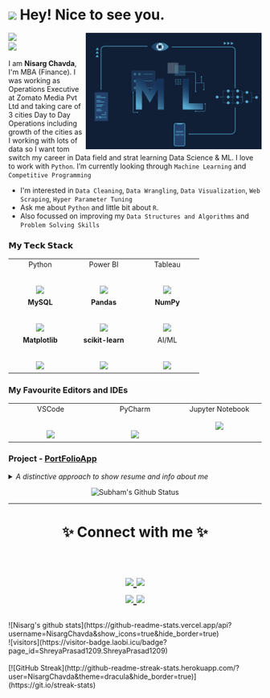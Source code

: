 <h1><img src="https://emojis.slackmojis.com/emojis/images/1531849430/4246/blob-sunglasses.gif?1531849430" width="30"/> Hey! Nice to see you.</h1>
<p>
    <img src="https://github.com/Shubham654/Shubham654/blob/main/ML%20img.gif" | width = 350 align="right">
</p>

![](https://komarev.com/ghpvc/?username=NisargChavda&color=010040&style=flat-square)<br>
<img src='https://img.shields.io/badge/AI/ML%20Enthusiast-555555?style=for-the-badge&logoColor=white'>


I am **Nisarg Chavda**, I'm MBA (Finance). I was working as Operations Executive at Zomato Media Pvt Ltd and taking care of 3 cities Day to Day Operations including growth of the cities as I working with lots of data so I want tom switch my career in Data field and strat learning Data Science & ML. I love to work with `Python`. I’m currently looking through `Machine Learning` and `Competitive Programming`

- I'm interested in `Data Cleaning`, `Data Wrangling`, `Data Visualization`, `Web Scraping`, `Hyper Parameter Tuning`
- Ask me about `Python` and little bit about `R`.
- Also focussed on improving my `Data Structures and Algorithms` and `Problem Solving Skills`

### 𝗠𝘆 𝗧𝗲𝗰𝗸 𝗦𝘁𝗮𝗰𝗸

<table>
  <tbody>
    <tr valign="top">
      <td width="25%" align="center">
        <span>Python</span><br><br><br>
        <img height="64px" src="https://cdn4.iconfinder.com/data/icons/logos-and-brands/512/267_Python_logo-128.png">
      </td>
      <td width="25%" align="center">
        <span>Power BI</span><br><br><br>
        <img height="64px" src="https://www.spheregen.com/wp-content/uploads/2019/07/PowerBI-Logo.png">
      </td>
      <td width="25%" align="center">
        <span>Tableau</span><br><br><br>
        <img height="64px" src="http://siliconangle.com/files/2013/05/tableau-logo-USE-THIS-ONE.png">
      </td>
    </tr>
    <tr valign="top">
      <td width="25%" align="center">
        <span><strong>MySQL</strong>
        </span><br><br><br>
        <img height="64px" src="https://www.vectorlogo.zone/logos/mysql/mysql-ar21.svg">
      </td>
      <td width="25%" align="center">
        <span><strong>Pandas</strong></span><br><br><br>
        <img height="64px" src="https://pandas.pydata.org/static/img/pandas_white.svg">
      </td>
      <td width="25%" align="center">
        <span><strong>NumPy</strong></span><br><br><br>
        <img height="64px" src="https://cdn.worldvectorlogo.com/logos/numpy.svg">
      </td>
    </tr>
    <tr valign="top">
      <td width="25%" align="center">
        <span><strong>Matplotlib</strong></span><br><br><br>
        <img height="64px" src="https://upload.wikimedia.org/wikipedia/commons/thumb/8/84/Matplotlib_icon.svg/768px-Matplotlib_icon.svg.png">
      </td>
      <td width="25%" align="center">
        <span><strong>scikit-learn</strong></span><br><br><br>
        <img height="64px" src="https://upload.wikimedia.org/wikipedia/commons/thumb/0/05/Scikit_learn_logo_small.svg/1200px-Scikit_learn_logo_small.svg.png">
      </td>
      <td width="25%" align="center">
        <span>AI/ML</span><br><br><br>
        <img height="64px" src="https://encrypted-tbn0.gstatic.com/images?q=tbn:ANd9GcS12wy73DSXlEQeMdnjKbsbBLOfvmvH-bQgNw&usqp=CAU">
      </td>
    </tr>
  </tbody>
</table>

### My Favourite Editors and IDEs

<table>
  <tbody>
    <tr valign="top">
      <td width="25%" align="center">
        <span>VSCode</span><br><br><br>
        <img height="64px" src="https://upload.wikimedia.org/wikipedia/commons/thumb/9/9a/Visual_Studio_Code_1.35_icon.svg/1024px-Visual_Studio_Code_1.35_icon.svg.png">
      </td>
        </td>
      <td width="25%" align="center">
        <span>PyCharm</span><br><br><br>
        <img height="64px" src="https://upload.wikimedia.org/wikipedia/commons/thumb/1/1d/PyCharm_Icon.svg/1200px-PyCharm_Icon.svg.png">
      </td>
      <td width="25%" align="center">
        <span>Jupyter</span>
        <span>Notebook</span><br><br>
        <img height="64px" src="https://upload.wikimedia.org/wikipedia/commons/thumb/3/38/Jupyter_logo.svg/800px-Jupyter_logo.svg.png">
      </td>
    </tr>
  </tbody>
</table>    

### Project - [PortFolioApp](https://github.com/NisargChavda/MyPortfolioApp)
<details><summary><i>A distinctive approach to show resume and info about me</i></summary>
<p>
    <h4>Introducing: alphCapture | alphRecord | alphTrack </h4>
    <img src='https://github.com/RiyaMathew-11/RiyaMathew-11/blob/master/media/AlphCapture01.png' width=350px> &nbsp
    <img src='https://github.com/RiyaMathew-11/RiyaMathew-11/blob/master/media/AlphRecord01.png' width=350px>
    <img src='https://github.com/RiyaMathew-11/RiyaMathew-11/blob/master/media/AlphTrack01.png' width=350px> <br>
    <h3>My Team: Alpha Coders </h3>
    <ul>
        <li><a href = 'https://github.com/Jeffzieee'>Jephin John</a></li>
        <li><a href = 'https://github.com/Hyareen-Linda'>P Hyaareen Linda</a></li>
        <li><a href = 'https://github.com/Vaisakh-RS'>Vaisakh R S</a></li>
        <li><a href = 'https://github.com/annshiny'>Ann Shiny</a></li>
    </ul>    
    
</p>    
</details>

<div align = "center">

![Subham's Github Status](https://github-readme-stats.vercel.app/api?username=NisargChavda&show_icons=true&title_color=3793c4&icon_color=ffbb00&text_color=ffffff&bg_color=000000)

<hr>

</div>    
<h1 align="center">    
✨ Connect with me ✨

<p align="center">
  <br/>
  <a href="https://www.linkedin.com/in/nisarg-chavda-087a3b106">
    <img src="https://img.shields.io/badge/LinkedIn-%230077B5.svg?&style=flat-square&logo=linkedin&logoColor=white">
  </a>
  
  <a href="mailto:nisargchavda34@gmail.com">
    <img src="https://img.shields.io/badge/gmail-%231DA1F2.svg?&style=flat-square&logo=gmail&logoColor=white">  
  </a>


  <br/>
  <a href="https://www.instagram.com/i_m_nisarg_/">
    <img src="https://img.shields.io/badge/Instagram-%23E4405F.svg?&style=flat-square&logo=instagram&logoColor=white">
  </a>

  <a href="https://twitter.com/nisargChavda2">
    <img src="https://img.shields.io/badge/twitter-%230077D4.svg?&style=flat-square&logo=twitter&logoColor=white">
  </a>
</p>
</h1>
![Nisarg's github stats](https://github-readme-stats.vercel.app/api?username=NisargChavda&show_icons=true&hide_border=true)
  <br />
   ![visitors](https://visitor-badge.laobi.icu/badge?page_id=ShreyaPrasad1209.ShreyaPrasad1209)
   <br />
   <br />
   [![GitHub Streak](http://github-readme-streak-stats.herokuapp.com/?user=NisargChavda&theme=dracula&hide_border=true)](https://git.io/streak-stats)
